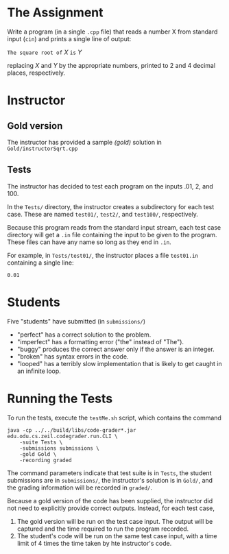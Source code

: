 # The Assignment

Write a program (in a single `.cpp` file) that reads a number X from standard input (`cin`) and prints a single line of output: 

`The square root of` _X_ `is` _Y_ 

replacing _X_ and _Y_ by the appropriate numbers, printed to 2 and 4 decimal places, respectively.

# Instructor

## Gold version

The instructor has provided a sample _(gold)_ solution in `Gold/instructorSqrt.cpp`

## Tests

The instructor has decided to test each program on the inputs .01, 2, and 100.

In the `Tests/` directory, the instructor creates a subdirectory for each test case.
These are named `test01/`, `test2/`, and `test100/`, respectively.

Because this program reads from the standard input stream, each test case
directory will get a `.in` file containing the input to be given to the program.
These files can have any name so long as they end in `.in`.

For example, in `Tests/test01/`, the instructor places a file `test01.in`
containing a single line:

    0.01


# Students

Five "students" have submitted (in `submissions/`)

* "perfect" has a correct solution to the problem.
* "imperfect" has a formatting error ("the" instead of "The").
* "buggy" produces the correct answer only if the answer is an integer.
* "broken" has syntax errors in the code.
* "looped" has a terribly slow implementation that is likely to get
   caught in an infinite loop.

# Running the Tests

To run the tests, execute the `testMe.sh` script, which contains the command

    java -cp ../../build/libs/code-grader*.jar edu.odu.cs.zeil.codegrader.run.CLI \
        -suite Tests \
        -submissions submissions \
        -gold Gold \
        -recording graded

The command parameters indicate that test suite is in `Tests`, the student
submissions are in `submissions/`, the instructor's solution is in `Gold/`,
and the grading information will be recorded in `graded/`.

Because a gold version of the code has been supplied, the instructor did not
need to explicitly provide correct outputs. Instead, for each test case,

1. The gold version will be run on the test case input. The output will be
   captured and the time required to run the program recorded.
2. The student's code will be run on the same test case input, with a time
   limit of 4 times the time taken by hte instructor's code.